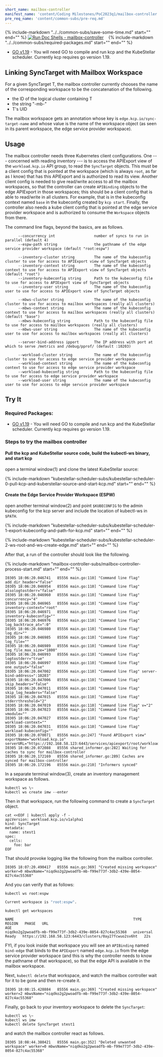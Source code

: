 ```yaml
---
short_name: mailbox-controller
manifest_name: 'content/Coding Milestones/PoC2023q1/mailbox-controller.md'
pre_req_name: 'content/common-subs/pre-req.md'
---
```

{%
   include-markdown "../../common-subs/save-some-time.md"
   start="<!--save-some-time-start-->"
   end="<!--save-some-time-end-->"
%}
[![Run Doc Shells - mailbox-controller]({{config.repo_url}}/actions/workflows/run-doc-shells-mailbox.yml/badge.svg?branch={{config.ks_branch}})]({{config.repo_url}}/actions/workflows/run-doc-shells-mailbox.yml)&nbsp;&nbsp;&nbsp;
{%
   include-markdown "../../common-subs/required-packages.md"
   start="<!--required-packages-start-->"
   end="<!--required-packages-end-->"
%}
  - [GO v1.19](https://gist.github.com/jniltinho/8758e15a9ef80a189fce) - You will need GO to compile and run kcp and the KubeStellar scheduler.  Currently kcp requires go version 1.19.

## Linking SyncTarget with Mailbox Workspace

For a given SyncTarget T, the mailbox controller currently chooses the
name of the corresponding workspace to be the concatenation of the
following.

- the ID of the logical cluster containing T
- the string "-mb-"
- T's UID

The mailbox workspace gets an annotation whose key is
`edge.kcp.io/sync-target-name` and whose value is the name of the
workspace object (as seen in its parent workspace, the edge service
provider workspace).

## Usage

The mailbox controller needs three Kubernetes client configurations.
One --- concerned with reading inventory --- is to access the
APIExport view of the `workload.kcp.io` API group, to read the
`SyncTarget` objects.  This must be a client config that is pointed at
the workspace (which is always `root`, as far as I know) that has this
APIExport and is authorized to read its view.  Another client config
is needed to give read/write access to all the mailbox workspaces, so
that the controller can create `APIBinding` objects to the edge
APIExport in those workspaces; this should be a client config that is
able to read/write in all clusters.  For example, that is in the
kubeconfig context named `base` in the kubeconfig created by `kcp
start`.  Finally, the controller also needs a kube client config that
is pointed at the edge service provider workspace and is authorized to
consume the `Workspace` objects from there.

The command line flags, beyond the basics, are as follows.

``` { .bash .no-copy }
      --concurrency int                  number of syncs to run in parallel (default 4)
      --espw-path string                 the pathname of the edge service provider workspace (default "root:espw")

      --inventory-cluster string         The name of the kubeconfig cluster to use for access to APIExport view of SyncTarget objects
      --inventory-context string         The name of the kubeconfig context to use for access to APIExport view of SyncTarget objects (default "root")
      --inventory-kubeconfig string      Path to the kubeconfig file to use for access to APIExport view of SyncTarget objects
      --inventory-user string            The name of the kubeconfig user to use for access to APIExport view of SyncTarget objects

      --mbws-cluster string              The name of the kubeconfig cluster to use for access to mailbox workspaces (really all clusters)
      --mbws-context string              The name of the kubeconfig context to use for access to mailbox workspaces (really all clusters) (default "base")
      --mbws-kubeconfig string           Path to the kubeconfig file to use for access to mailbox workspaces (really all clusters)
      --mbws-user string                 The name of the kubeconfig user to use for access to mailbox workspaces (really all clusters)

      --server-bind-address ipport       The IP address with port at which to serve /metrics and /debug/pprof/ (default :10203)

      --workload-cluster string          The name of the kubeconfig cluster to use for access to edge service provider workspace
      --workload-context string          The name of the kubeconfig context to use for access to edge service provider workspace
      --workload-kubeconfig string       Path to the kubeconfig file to use for access to edge service provider workspace
      --workload-user string             The name of the kubeconfig user to use for access to edge service provider workspace
```

## Try It

### Required Packages:
  - [GO v1.19](https://gist.github.com/jniltinho/8758e15a9ef80a189fce) - You will need GO to compile and run kcp and the KubeStellar scheduler.  Currently kcp requires go version 1.19.

### Steps to try the mailbox controller

#### Pull the kcp and KubeStellar source code, build the kubectl-ws binary, and start kcp
open a terminal window(1) and clone the latest KubeStellar source:

{%
   include-markdown "kubestellar-scheduler-subs/kubestellar-scheduler-0-pull-kcp-and-kuberstellar-source-and-start-kcp.md"
   start="<!--kubestellar-scheduler-0-pull-kcp-and-kuberstellar-source-and-start-kcp-start-->"
   end="<!--kubestellar-scheduler-0-pull-kcp-and-kuberstellar-source-and-start-kcp-end-->"
%}

#### Create the Edge Service Provider Workspace (ESPW)
open another terminal window(2) and point `$KUBECONFIG` to the admin kubeconfig for the kcp server and include the location of kubectl-ws in `$PATH`.

{%
   include-markdown "kubestellar-scheduler-subs/kubestellar-scheduler-1-export-kubeconfig-and-path-for-kcp.md"
   start="<!--kubestellar-scheduler-1-export-kubeconfig-and-path-for-kcp-start-->"
   end="<!--kubestellar-scheduler-1-export-kubeconfig-and-path-for-kcp-end-->"
%}

{%
   include-markdown "kubestellar-scheduler-subs/kubestellar-scheduler-2-ws-root-and-ws-create-edge.md"
   start="<!--kubestellar-scheduler-2-ws-root-and-ws-create-edge-start-->"
   end="<!--kubestellar-scheduler-2-ws-root-and-ws-create-edge-end-->"
%}

After that, a run of the controller should look like the following.

{%
   include-markdown "mailbox-controller-subs/mailbox-controller-process-start.md"
   start="<!--mailbox-controller-process-start-start-->"
   end="<!--mailbox-controller-process-start-end-->"
%}
``` { .bash .no-copy }
I0305 18:06:20.046741   85556 main.go:110] "Command line flag" add_dir_header="false"
I0305 18:06:20.046954   85556 main.go:110] "Command line flag" alsologtostderr="false"
I0305 18:06:20.046960   85556 main.go:110] "Command line flag" concurrency="4"
I0305 18:06:20.046965   85556 main.go:110] "Command line flag" inventory-context="root"
I0305 18:06:20.046971   85556 main.go:110] "Command line flag" inventory-kubeconfig=""
I0305 18:06:20.046976   85556 main.go:110] "Command line flag" log_backtrace_at=":0"
I0305 18:06:20.046980   85556 main.go:110] "Command line flag" log_dir=""
I0305 18:06:20.046985   85556 main.go:110] "Command line flag" log_file=""
I0305 18:06:20.046989   85556 main.go:110] "Command line flag" log_file_max_size="1800"
I0305 18:06:20.046993   85556 main.go:110] "Command line flag" logtostderr="true"
I0305 18:06:20.046997   85556 main.go:110] "Command line flag" one_output="false"
I0305 18:06:20.047002   85556 main.go:110] "Command line flag" server-bind-address=":10203"
I0305 18:06:20.047006   85556 main.go:110] "Command line flag" skip_headers="false"
I0305 18:06:20.047011   85556 main.go:110] "Command line flag" skip_log_headers="false"
I0305 18:06:20.047015   85556 main.go:110] "Command line flag" stderrthreshold="2"
I0305 18:06:20.047019   85556 main.go:110] "Command line flag" v="2"
I0305 18:06:20.047023   85556 main.go:110] "Command line flag" vmodule=""
I0305 18:06:20.047027   85556 main.go:110] "Command line flag" workload-context=""
I0305 18:06:20.047031   85556 main.go:110] "Command line flag" workload-kubeconfig=""
I0305 18:06:20.070071   85556 main.go:247] "Found APIExport view" exportName="workload.kcp.io" serverURL="https://192.168.58.123:6443/services/apiexport/root/workload.kcp.io"
I0305 18:06:20.072088   85556 shared_informer.go:282] Waiting for caches to sync for mailbox-controller
I0305 18:06:20.172169   85556 shared_informer.go:289] Caches are synced for mailbox-controller
I0305 18:06:20.172196   85556 main.go:210] "Informers synced"
```

In a separate terminal window(3), create an inventory management workspace as follows.

```shell
kubectl ws \~
kubectl ws create imw --enter
```

Then in that workspace, run the following command to create a `SyncTarget` object.

```shell
cat <<EOF | kubectl apply -f -
apiVersion: workload.kcp.io/v1alpha1
kind: SyncTarget
metadata:
  name: stest1
spec:
  cells:
    foo: bar
EOF
```

That should provoke logging like the following from the mailbox controller.

``` { .bash .no-copy }
I0305 18:07:20.490417   85556 main.go:369] "Created missing workspace" worker=0 mbwsName="niqdko2g2pwoadfb-mb-f99e773f-3db2-439e-8054-827c4ac55368"
```

And you can verify that as follows:

```shell
kubectl ws root:espw
```
``` {.bash .no-copy }
Current workspace is "root:espw".
```

```shell
kubectl get workspaces
```
``` { .bash .no-copy }
NAME                                                       TYPE        REGION   PHASE   URL                                                     AGE
niqdko2g2pwoadfb-mb-f99e773f-3db2-439e-8054-827c4ac55368   universal            Ready   https://192.168.58.123:6443/clusters/0ay27fcwuo2sv6ht   22s
```

FYI, if you look inside that workspace you will see an `APIBinding`
named `bind-edge` that binds to the `APIExport` named `edge.kcp.io`
from the edge service provider workspace (and this is why the
controller needs to know the pathname of that workspace), so that the
edge API is available in the mailbox workspace.

Next, `kubectl delete` that workspace, and watch the mailbox
controller wait for it to be gone and then re-create it.

```console
I0305 18:08:15.428884   85556 main.go:369] "Created missing workspace" worker=2 mbwsName="niqdko2g2pwoadfb-mb-f99e773f-3db2-439e-8054-827c4ac55368"
```

Finally, go back to your inventory workspace to delete the `SyncTarget`:

```shell
kubectl ws \~
kubectl ws imw
kubectl delete SyncTarget stest1
```
and watch the mailbox controller react as follows.

``` { .bash .no-copy }
I0305 18:08:44.380421   85556 main.go:352] "Deleted unwanted workspace" worker=0 mbwsName="niqdko2g2pwoadfb-mb-f99e773f-3db2-439e-8054-827c4ac55368"
```
